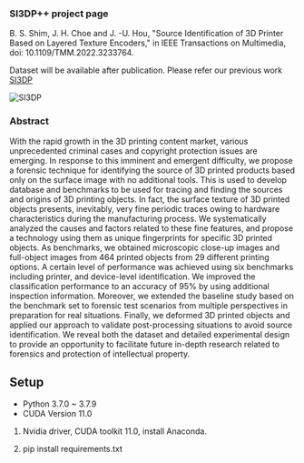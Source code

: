 ### SI3DP++ project page

B. S. Shim, J. H. Choe and J. -U. Hou, "Source Identification of 3D Printer Based on Layered Texture Encoders," in IEEE Transactions on Multimedia, doi: 10.1109/TMM.2022.3233764.


Dataset will be available after publication.
Please refer our previous work [SI3DP](https://github.com/juhou/SI3DP)


![SI3DP](https://github.com/juhou/SI3DPpp/blob/main/figure_overall.PNG)


### Abstract

With the rapid growth in the 3D printing content market, various unprecedented criminal cases and copyright protection issues are emerging. In response to this imminent and emergent difficulty, we propose a forensic technique for identifying the source of 3D printed products based only on the surface image with no additional tools. This is used to develop database and benchmarks to be used for tracing and finding the sources and origins of 3D printing objects. In fact, the surface texture of 3D printed objects presents, inevitably, very fine periodic traces owing to hardware characteristics during the manufacturing process. We systematically analyzed the causes and factors related to these fine features, and propose a technology using them as unique fingerprints for specific 3D printed objects. As benchmarks, we obtained microscopic close-up images and full-object images from 464 printed objects from 29 different printing options. A certain level of performance was achieved using six benchmarks including printer, and device-level identification. We improved the classification performance to an accuracy of 95\% by using additional inspection information. Moreover, we extended the baseline study based on the benchmark set to forensic test scenarios from multiple perspectives in preparation for real situations. Finally, we deformed 3D printed objects and applied our approach to validate post-processing situations to avoid source identification. We reveal both the dataset and detailed experimental design to provide an opportunity to facilitate future in-depth research related to forensics and protection of intellectual property. 


## Setup

- Python 3.7.0 ~ 3.7.9
- CUDA Version 11.0

1. Nvidia driver, CUDA toolkit 11.0, install Anaconda.

2. pip install requirements.txt
        
